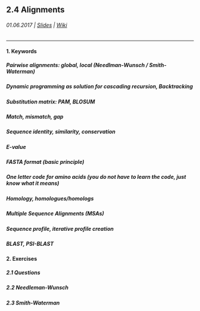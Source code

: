 ## 2.4 Alignments

###### 01.06.2017 \| [Slides](https://www.rostlab.org/sites/default/files/fileadmin/teaching/SoSe17/PP1CS/20170601_PP1_alignment.pdf) \| [Wiki](https://i12r-studfilesrv.informatik.tu-muenchen.de/sose17/pp4cs1/index.php/Alignments)

---

#### 1. Keywords

##### Pairwise alignments: global, local \(Needlman-Wunsch / Smith-Waterman\)



##### Dynamic programming as solution for cascading recursion, Backtracking



##### Substitution matrix: PAM, BLOSUM



##### Match, mismatch, gap

##### 

##### Sequence identity, similarity, conservation

##### 

##### E-value

##### 

##### FASTA format \(basic principle\)

##### 

##### One letter code for amino acids \(you do not have to learn the code, just know what it means\)

##### 

##### Homology, homologues/homologs

##### 

##### Multiple Sequence Alignments \(MSAs\)

##### 

##### Sequence profile, iterative profile creation

##### 

##### BLAST, PSI-BLAST

##### 

#### 2. Exercises

##### 2.1 Questions

##### 2.2 Needleman-Wunsch

##### 2.3 Smith-Waterman



